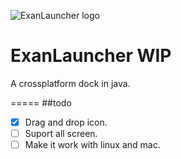 ![ExanLauncher logo](https://puu.sh/s6gG9/1622eb4d0d.png)
# ExanLauncher WIP 
A crossplatform dock in java.

=====
##todo

- [x] Drag and drop icon.
- [ ] Suport all screen.
- [ ] Make it work with linux and mac.
